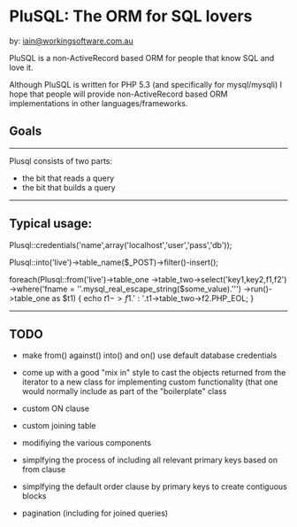 # PluSQL: The ORM for SQL lovers

by: iain@workingsoftware.com.au

PluSQL is a non-ActiveRecord based ORM for people that know SQL and love it.

Although PluSQL is written for PHP 5.3 (and specifically for mysql/mysqli) I hope that people will provide non-ActiveRecord based ORM implementations in other languages/frameworks.

## Goals



-----------------------------

Plusql consists of two parts:

 - the bit that reads a query
 - the bit that builds a query

-----------------------------
Typical usage:
-----------------------------

Plusql::credentials('name',array('localhost','user','pass','db'));

Plusql::into('live')->table_name($_POST)->filter()-insert();

foreach(Plusql::from('live')->table_one
                            ->table_two->select('key1,key2,f1,f2')
                            ->where('fname = \''.mysql_real_escape_string($some_value).'\'')
                            ->run()->table_one as $t1)
{
    echo $t1->f1.':'.$t1->table_two->f2.PHP_EOL;
}

-----------------------------
TODO
-----------------------------

 * make from() against() into() and on() use default database credentials

 * come up with a good "mix in" style to cast the objects returned from the iterator
   to a new class for implementing custom functionality (that one would normally include
   as part of the "boilerplate" class

 * custom ON clause

 * custom joining table

 * modifiying the various components

 * simplfying the process of including all relevant primary keys based on from clause

 * simplfying the default order clause by primary keys to create contiguous blocks

 * pagination (including for joined queries)
